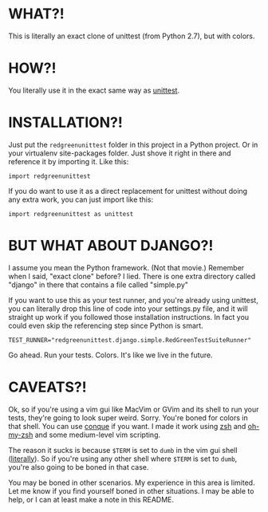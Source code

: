 WHAT?!
===

This is literally an exact clone of unittest (from Python 2.7), but with colors.

HOW?!
===

You literally use it in the exact same way as [unittest](http://docs.python.org/2/library/unittest.html).

INSTALLATION?!
===

Just put the `redgreenunittest` folder in this project in a Python project. Or in your virtualenv site-packages folder. Just shove it right in there and reference it by importing it. Like this:

    import redgreenunittest

If you do want to use it as a direct replacement for unittest without doing any extra work, you can just import like this:

    import redgreenunittest as unittest

BUT WHAT ABOUT DJANGO?!
===

I assume you mean the Python framework. (Not that movie.) Remember when I said, "exact clone" before? I lied. There is one extra directory called "django" in there that contains a file called "simple.py"

If you want to use this as your test runner, and you're already using unittest, you can literally drop this line of code into your settings.py file, and it will straight up work if you followed those installation instructions. In fact you could even skip the referencing step since Python is smart.

    TEST_RUNNER="redgreenunittest.django.simple.RedGreenTestSuiteRunner"

Go ahead. Run your tests. Colors. It's like we live in the future.


CAVEATS?!
===

Ok, so if you're using a vim gui like MacVim or GVim and its shell to run your tests, they're going to look super weird. Sorry. You're boned for colors in that shell. You can use [conque](https://code.google.com/p/conque/) if you want. I made it work using [zsh](http://www.zsh.org/) and [oh-my-zsh](https://github.com/robbyrussell/oh-my-zsh) and some medium-level vim scripting.

The reason it sucks is because `$TERM` is set to `dumb` in the vim gui shell ([literally](http://stackoverflow.com/a/13382717/1687623)). So if you're using any other shell where `$TERM` is set to `dumb`, you're also going to be boned in that case.

You may be boned in other scenarios. My experience in this area is limited. Let me know if you find yourself boned in other situations. I may be able to help, or I can at least make a note in this README.
